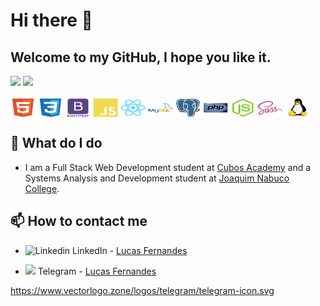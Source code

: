 
<!--
**lucasfpds/lucasfpds** is a ✨ _special_ ✨ repository because its `README.md` (this file) appears on your GitHub profile.
 
Here are some ideas to get you started:

- 🔭 I’m currently working on ...
- 🌱 I’m currently learning ...
- 👯 I’m looking to collaborate on ...
- 🤔 I’m looking for help with ...
- 💬 Ask me about ...
- 📫 How to reach me: ...
- 😄 Pronouns: ...
- ⚡ Fun fact: ...
-->

# Hi there 👋
## Welcome to my GitHub, I hope you like it.
 <div>
  <img height="180em" src="https://github-readme-stats.vercel.app/api?username=lucasfpds&show_icons=true&theme=tokyonight&include_all_commits=true&count_private=true"/>
  <img height="180em" src="https://github-readme-stats.vercel.app/api/top-langs/?username=lucasfpds&layout=compact&langs_count=16&theme=radical"/>
</div>

 <div style="display: inline_block"><br>
  <img align="center" alt="Lucas-HTML" height="30" width="40" src="https://raw.githubusercontent.com/devicons/devicon/master/icons/html5/html5-original.svg">
  <img align="center" alt="Lucas-CSS" height="30" width="40" src="https://raw.githubusercontent.com/devicons/devicon/master/icons/css3/css3-original.svg">
  <img align="center" alt="Lucas-bootstrap" height="30" width="40" src="https://github.com/devicons/devicon/blob/master/icons/bootstrap/bootstrap-plain-wordmark.svg">
  <img align="center" alt="Lucas-Js" height="30" width="40" src="https://raw.githubusercontent.com/devicons/devicon/master/icons/javascript/javascript-plain.svg">
  <img align="center" alt="Lucas-React" height="30" width="40" src="https://raw.githubusercontent.com/devicons/devicon/master/icons/react/react-original.svg">
  <img align="center" alt="Lucas-mysql" height="30" width="40" src="https://github.com/devicons/devicon/blob/master/icons/mysql/mysql-original-wordmark.svg">
  <img align="center" alt="Lucas-Js" height="30" width="40" src="https://github.com/devicons/devicon/blob/master/icons/postgresql/postgresql-original.svg">
  <img align="center" alt="Lucas-php" height="30" width="40" src="https://github.com/devicons/devicon/blob/master/icons/php/php-original.svg"> 
  <img align="center" alt="Lucas-linux" height="30" width="40" src="https://github.com/devicons/devicon/blob/master/icons/nodejs/nodejs-original.svg">
  <img align="center" alt="Lucas-sass" height="30" width="40" src="https://github.com/devicons/devicon/blob/master/icons/sass/sass-original.svg">
  <img align="center" alt="Lucas-linux" height="30" width="40" src="https://github.com/devicons/devicon/blob/master/icons/linux/linux-original.svg">
 
  </div>
  
##

## 🌱 What do I do
 
- I am a Full Stack Web Development student at [Cubos Academy](https://github.com/cubos-academy) and a Systems Analysis and Development student at [Joaquim Nabuco College](https://www.uninabuco.digital/).

 
## 📫 How to contact me
- <img src="https://cliply.co/wp-content/uploads/2021/02/372102050_LINKEDIN_ICON_400px.gif" alt="Linkedin" width="16"/> LinkedIn - [Lucas Fernandes](https://www.linkedin.com/in/lfpds/)
<!-- - <img src="https://www.vectorlogo.zone/logos/discordapp/discordapp-icon.svg" alt="Discord" width="16"/> Discord - [Lucas Fernandes](https://discord.gg/ftab4W6Mnj) -->
- <img  src="https://media.giphy.com/media/ya4eevXU490Iw/giphy.gif" width="16"/> Telegram - [Lucas Fernandes](https://t.me/Lucasfps)


https://www.vectorlogo.zone/logos/telegram/telegram-icon.svg
